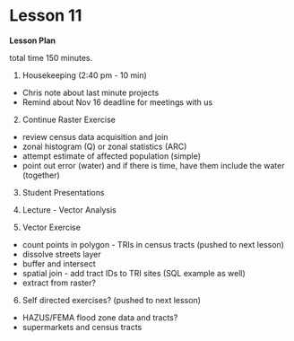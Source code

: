 Lesson 11
========

**Lesson Plan**  

total time 150 minutes. 

1.   Housekeeping (2:40 pm - 10 min)  
   -   Chris note about last minute projects
   -   Remind about Nov 16 deadline for meetings with us

2.   Continue Raster Exercise
   -   review census data acquisition and join
   -   zonal histogram (Q) or zonal statistics (ARC)
   -   attempt estimate of affected population (simple)
   -   point out error (water) and if there is time, have them include the water (together)

3.   Student Presentations

4.   Lecture - Vector Analysis
 
5.   Vector Exercise
   -   count points in polygon - TRIs in census tracts (pushed to next lesson)
   -   dissolve streets layer
   -   buffer and intersect
   -   spatial join - add tract IDs to TRI sites (SQL example as well)
   -   extract from raster?

6.   Self directed exercises? (pushed to next lesson)
   -   HAZUS/FEMA flood zone data and tracts?
   -   supermarkets and census tracts

